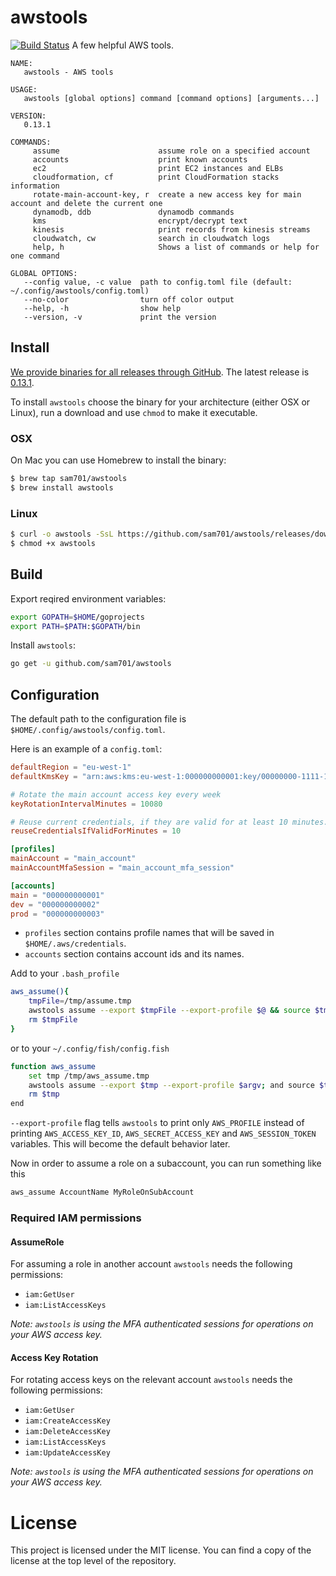 # awstools
[![Build Status](https://travis-ci.org/sam701/awstools.svg?branch=master)](https://travis-ci.org/sam701/awstools) A few helpful AWS tools.

```
NAME:
   awstools - AWS tools

USAGE:
   awstools [global options] command [command options] [arguments...]

VERSION:
   0.13.1

COMMANDS:
     assume                      assume role on a specified account
     accounts                    print known accounts
     ec2                         print EC2 instances and ELBs
     cloudformation, cf          print CloudFormation stacks information
     rotate-main-account-key, r  create a new access key for main account and delete the current one
     dynamodb, ddb               dynamodb commands
     kms                         encrypt/decrypt text
     kinesis                     print records from kinesis streams
     cloudwatch, cw              search in cloudwatch logs
     help, h                     Shows a list of commands or help for one command

GLOBAL OPTIONS:
   --config value, -c value  path to config.toml file (default: ~/.config/awstools/config.toml)
   --no-color                turn off color output
   --help, -h                show help
   --version, -v             print the version
```

## Install

[We provide binaries for all releases through GitHub](https://github.com/sam701/awstools/releases). The latest release is [0.13.1](https://github.com/sam701/awstools/releases/latest).

To install `awstools` choose the binary for your architecture (either OSX or Linux), run a download and use `chmod` to make it executable.

### OSX

On Mac you can use Homebrew to install the binary:

```sh
$ brew tap sam701/awstools
$ brew install awstools
```

### Linux

```sh
$ curl -o awstools -SsL https://github.com/sam701/awstools/releases/download/0.13.1/awstools_linux_amd64
$ chmod +x awstools
```

## Build
Export reqired environment variables:
```sh
export GOPATH=$HOME/goprojects
export PATH=$PATH:$GOPATH/bin
```

Install `awstools`:
```sh
go get -u github.com/sam701/awstools
```

## Configuration
The default path to the configuration file is `$HOME/.config/awstools/config.toml`.

Here is an example of a `config.toml`:
```toml
defaultRegion = "eu-west-1"
defaultKmsKey = "arn:aws:kms:eu-west-1:000000000001:key/00000000-1111-1111-2222-333333333333"

# Rotate the main account access key every week
keyRotationIntervalMinutes = 10080

# Reuse current credentials, if they are valid for at least 10 minutes.
reuseCredentialsIfValidForMinutes = 10

[profiles]
mainAccount = "main_account"
mainAccountMfaSession = "main_account_mfa_session"

[accounts]
main = "000000000001"
dev = "000000000002"
prod = "000000000003"
```

* `profiles` section contains profile names that will be saved in `$HOME/.aws/credentials`.
* `accounts` section contains account ids and its names.

Add to your `.bash_profile`
```sh
aws_assume(){
	tmpFile=/tmp/assume.tmp
	awstools assume --export $tmpFile --export-profile $@ && source $tmpFile
	rm $tmpFile
}
```
or to your `~/.config/fish/config.fish`
```sh
function aws_assume
	set tmp /tmp/aws_assume.tmp
	awstools assume --export $tmp --export-profile $argv; and source $tmp
	rm $tmp
end
```
`--export-profile` flag tells `awstools` to print only `AWS_PROFILE` instead of printing `AWS_ACCESS_KEY_ID`, `AWS_SECRET_ACCESS_KEY` and `AWS_SESSION_TOKEN` variables.
This will become the default behavior later.

Now in order to assume a role on a subaccount, you can run something like this
```sh
aws_assume AccountName MyRoleOnSubAccount
```

### Required IAM permissions

#### AssumeRole

For assuming a role in another account `awstools` needs the following permissions:

- `iam:GetUser`
- `iam:ListAccessKeys`

*Note: `awstools` is using the MFA authenticated sessions for operations on your AWS access key.*

#### Access Key Rotation

For rotating access keys on the relevant account `awstools` needs the following permissions:

- `iam:GetUser`
- `iam:CreateAccessKey`
- `iam:DeleteAccessKey`
- `iam:ListAccessKeys`
- `iam:UpdateAccessKey`

*Note: `awstools` is using the MFA authenticated sessions for operations on your AWS access key.*

# License

This project is licensed under the MIT license. You can find a copy of the license at the top level of the repository.

